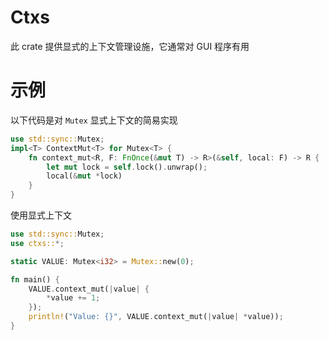 # Ctxs

此 crate 提供显式的上下文管理设施，它通常对 GUI 程序有用

# 示例

以下代码是对 `Mutex` 显式上下文的简易实现
```rust
use std::sync::Mutex;
impl<T> ContextMut<T> for Mutex<T> {
    fn context_mut<R, F: FnOnce(&mut T) -> R>(&self, local: F) -> R {
        let mut lock = self.lock().unwrap();
        local(&mut *lock)
    }
}
```

使用显式上下文
```rust
use std::sync::Mutex;
use ctxs::*;

static VALUE: Mutex<i32> = Mutex::new(0);

fn main() {
    VALUE.context_mut(|value| {
        *value += 1;
    });
    println!("Value: {}", VALUE.context_mut(|value| *value));
}
```